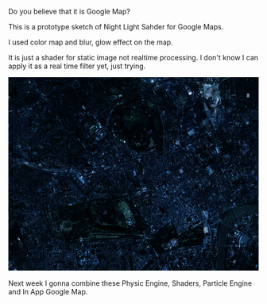 Do you believe that it is Google Map?

This is a prototype sketch of Night Light Sahder for Google Maps.

I used color map and blur, glow effect on the map.

It is just a shader for static image not realtime processing. I don't know I can apply it as a real time filter yet, just trying.


![Shader Sketch](../project_images/sketches/sketch_024_nightshader.jpg?raw=true "Example Image")

Next week I gonna combine these Physic Engine, Shaders, Particle Engine and In App Google Map.
